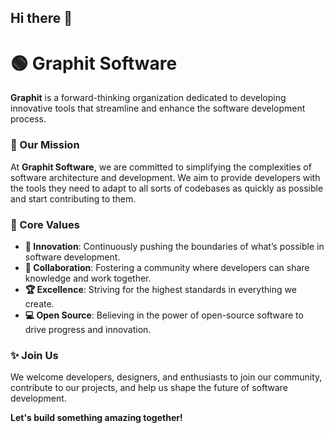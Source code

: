 ## Hi there 👋

# 🟢 Graphit Software

**Graphit** is a forward-thinking organization dedicated to developing innovative tools that streamline and enhance the software development process.

### 🎯 Our Mission
At **Graphit Software**, we are committed to simplifying the complexities of software architecture and development. We aim to provide developers with the tools they need to adapt to all sorts of codebases as quickly as possible and start contributing to them.

### 🌟 Core Values
- **🚀 Innovation**: Continuously pushing the boundaries of what’s possible in software development.
- **🤝 Collaboration**: Fostering a community where developers can share knowledge and work together.
- **🏆 Excellence**: Striving for the highest standards in everything we create.
- **💻 Open Source**: Believing in the power of open-source software to drive progress and innovation.

### ✨ Join Us
We welcome developers, designers, and enthusiasts to join our community, contribute to our projects, and help us shape the future of software development.

**Let's build something amazing together!**

